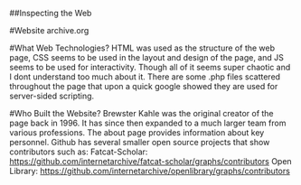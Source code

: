 ##Inspecting the Web

#Website
archive.org

#What Web Technologies?
HTML was used as the structure of the web page, CSS seems to be used in the layout and design of the page, and JS seems to be used for interactivity. Though all of it seems super chaotic and I dont understand too much about it.
There are some .php files scattered throughout the page that upon a quick google showed they are used for server-sided scripting.

#Who Built the Website?
Brewster Kahle was the original creator of the page back in 1996. It has since then expanded to a much larger team from various professions. 
The about page provides information about key personnel. Github has several smaller open source projects that show contributors such as:
Fatcat-Scholar: https://github.com/internetarchive/fatcat-scholar/graphs/contributors 
Open Library: https://github.com/internetarchive/openlibrary/graphs/contributors